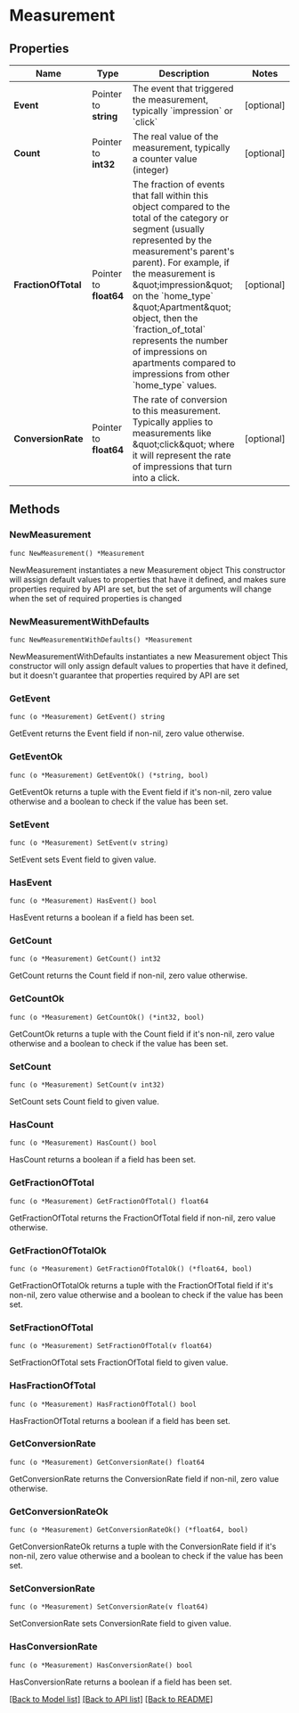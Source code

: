 # Measurement

## Properties

Name | Type | Description | Notes
------------ | ------------- | ------------- | -------------
**Event** | Pointer to **string** | The event that triggered the measurement, typically &#x60;impression&#x60; or &#x60;click&#x60; | [optional] 
**Count** | Pointer to **int32** | The real value of the measurement, typically a counter value (integer) | [optional] 
**FractionOfTotal** | Pointer to **float64** | The fraction of events that fall within this object compared to the total of the category or segment (usually represented by the measurement&#39;s parent&#39;s parent). For example, if the measurement is \&quot;impression\&quot; on the &#x60;home_type&#x60; \&quot;Apartment\&quot; object, then the &#x60;fraction_of_total&#x60; represents the number of impressions on apartments compared to impressions from other &#x60;home_type&#x60; values.  | [optional] 
**ConversionRate** | Pointer to **float64** | The rate of conversion to this measurement. Typically applies to measurements like \&quot;click\&quot; where it will represent the rate of impressions that turn into a click.  | [optional] 

## Methods

### NewMeasurement

`func NewMeasurement() *Measurement`

NewMeasurement instantiates a new Measurement object
This constructor will assign default values to properties that have it defined,
and makes sure properties required by API are set, but the set of arguments
will change when the set of required properties is changed

### NewMeasurementWithDefaults

`func NewMeasurementWithDefaults() *Measurement`

NewMeasurementWithDefaults instantiates a new Measurement object
This constructor will only assign default values to properties that have it defined,
but it doesn't guarantee that properties required by API are set

### GetEvent

`func (o *Measurement) GetEvent() string`

GetEvent returns the Event field if non-nil, zero value otherwise.

### GetEventOk

`func (o *Measurement) GetEventOk() (*string, bool)`

GetEventOk returns a tuple with the Event field if it's non-nil, zero value otherwise
and a boolean to check if the value has been set.

### SetEvent

`func (o *Measurement) SetEvent(v string)`

SetEvent sets Event field to given value.

### HasEvent

`func (o *Measurement) HasEvent() bool`

HasEvent returns a boolean if a field has been set.

### GetCount

`func (o *Measurement) GetCount() int32`

GetCount returns the Count field if non-nil, zero value otherwise.

### GetCountOk

`func (o *Measurement) GetCountOk() (*int32, bool)`

GetCountOk returns a tuple with the Count field if it's non-nil, zero value otherwise
and a boolean to check if the value has been set.

### SetCount

`func (o *Measurement) SetCount(v int32)`

SetCount sets Count field to given value.

### HasCount

`func (o *Measurement) HasCount() bool`

HasCount returns a boolean if a field has been set.

### GetFractionOfTotal

`func (o *Measurement) GetFractionOfTotal() float64`

GetFractionOfTotal returns the FractionOfTotal field if non-nil, zero value otherwise.

### GetFractionOfTotalOk

`func (o *Measurement) GetFractionOfTotalOk() (*float64, bool)`

GetFractionOfTotalOk returns a tuple with the FractionOfTotal field if it's non-nil, zero value otherwise
and a boolean to check if the value has been set.

### SetFractionOfTotal

`func (o *Measurement) SetFractionOfTotal(v float64)`

SetFractionOfTotal sets FractionOfTotal field to given value.

### HasFractionOfTotal

`func (o *Measurement) HasFractionOfTotal() bool`

HasFractionOfTotal returns a boolean if a field has been set.

### GetConversionRate

`func (o *Measurement) GetConversionRate() float64`

GetConversionRate returns the ConversionRate field if non-nil, zero value otherwise.

### GetConversionRateOk

`func (o *Measurement) GetConversionRateOk() (*float64, bool)`

GetConversionRateOk returns a tuple with the ConversionRate field if it's non-nil, zero value otherwise
and a boolean to check if the value has been set.

### SetConversionRate

`func (o *Measurement) SetConversionRate(v float64)`

SetConversionRate sets ConversionRate field to given value.

### HasConversionRate

`func (o *Measurement) HasConversionRate() bool`

HasConversionRate returns a boolean if a field has been set.


[[Back to Model list]](../README.md#documentation-for-models) [[Back to API list]](../README.md#documentation-for-api-endpoints) [[Back to README]](../README.md)


